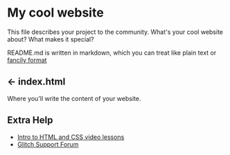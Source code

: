# My cool website

This file describes your project to the community. What's your cool website about? What makes it special?

README.md is written in markdown, which you can treat like plain text or [fancily format](https://daringfireball.net/projects/markdown/basics)

## ← index.html

Where you'll write the content of your website. 




## Extra Help

- [Intro to HTML and CSS video lessons](https://www.khanacademy.org/computing/computer-programming/html-css)
- [Glitch Support Forum](https://support.glitch.com)